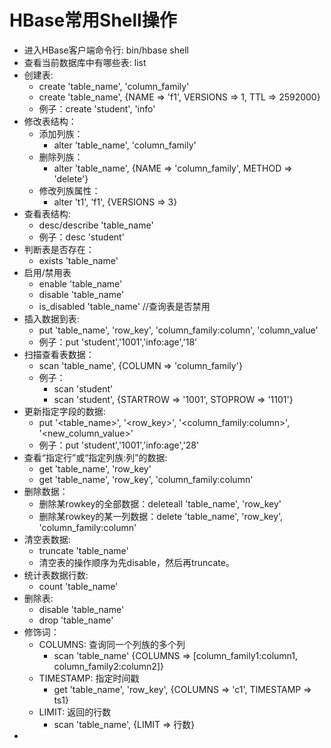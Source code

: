 # HBase常用Shell操作

  - 进入HBase客户端命令行: bin/hbase shell
  - 查看当前数据库中有哪些表: list
  - 创建表: 
    - create 'table_name', 'column_family'
    - create 'table_name', {NAME => 'f1', VERSIONS => 1, TTL => 2592000}
    - 例子：create 'student', 'info'
  - 修改表结构：
    - 添加列族：
      - alter 'table_name', 'column_family'
    - 删除列族：
      - alter 'table_name', {NAME => 'column_family', METHOD => 'delete'}
    - 修改列族属性：
      - alter 't1', 'f1', {VERSIONS => 3}
  - 查看表结构:
    - desc/describe 'table_name'
    - 例子：desc 'student'
  - 判断表是否存在：
    - exists 'table_name'
  - 启用/禁用表
    - enable 'table_name'
    - disable 'table_name'
    - is_disabled 'table_name' //查询表是否禁用
  - 插入数据到表: 
    - put 'table_name', 'row_key', 'column_family:column', 'column_value'
    - 例子：put 'student','1001','info:age','18'
  - 扫描查看表数据：
    - scan 'table_name', {COLUMN => 'column_family'}
    - 例子：
      - scan 'student'
      - scan 'student', {STARTROW => '1001', STOPROW => '1101'}
  - 更新指定字段的数据:
    - put '<table_name>', '<row_key>', '<column_family:column>', '<new_column_value>'
    - 例子：put 'student','1001','info:age','28'
  - 查看“指定行”或“指定列族:列”的数据:
    - get 'table_name', 'row_key'
    - get 'table_name', 'row_key', 'column_family:column'
  - 删除数据：
    - 删除某rowkey的全部数据：deleteall 'table_name', 'row_key'
    - 删除某rowkey的某一列数据：delete 'table_name', 'row_key', 'column_family:column'
  - 清空表数据:
    - truncate 'table_name'
    - 清空表的操作顺序为先disable，然后再truncate。
  - 统计表数据行数:
    - count 'table_name'
  - 删除表:
    - disable 'table_name'
    - drop 'table_name'
  - 修饰词：
    - COLUMNS: 查询同一个列族的多个列
      - scan 'table_name' {COLUMNS => [column_family1:column1, column_family2:column2]}
    - TIMESTAMP: 指定时间戳
      - get 'table_name', 'row_key', {COLUMNS => 'c1', TIMESTAMP => ts1}
    - LIMIT: 返回的行数
      - scan 'table_name', {LIMIT => 行数}
  - 
    
  
  
